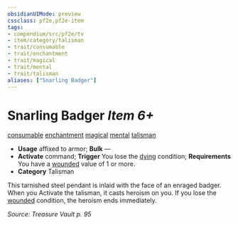 ```yaml
---
obsidianUIMode: preview
cssclass: pf2e,pf2e-item
tags:
- compendium/src/pf2e/tv
- item/category/talisman
- trait/consumable
- trait/enchantment
- trait/magical
- trait/mental
- trait/talisman
aliases: ["Snarling Badger"]
---
```

# Snarling Badger *Item 6+*  
[consumable](rules/traits/consumable.md)  [enchantment](rules/traits/enchantment.md)  [magical](rules/traits/magical.md)  [mental](rules/traits/mental.md)  [talisman](rules/traits/talisman.md)  

- **Usage** affixed to armor; **Bulk** —
- **Activate** command; **Trigger** You lose the [dying](rules/conditions.md#Dying) condition; **Requirements** You have a [wounded](rules/conditions.md#Wounded) value of 1 or more.
- **Category** Talisman

This tarnished steel pendant is inlaid with the face of an enraged badger. When you Activate the talisman, it casts heroism on you. If you lose the [wounded](rules/conditions.md#Wounded) condition, the heroism ends immediately.

*Source: Treasure Vault p. 95*